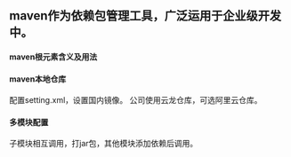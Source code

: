## maven作为依赖包管理工具，广泛运用于企业级开发中。
#### maven根元素含义及用法

#### maven本地仓库
 配置setting.xml，设置国内镜像。
    公司使用云龙仓库，可选阿里云仓库。
    
#### 多模块配置

子模块相互调用，打jar包，其他模块添加依赖后调用。
 
